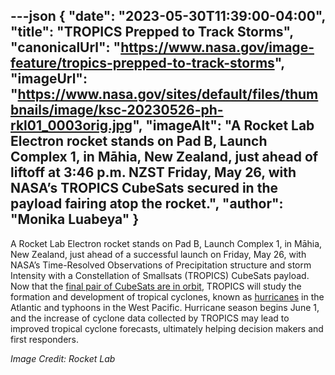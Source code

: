 ---json
{
  "date": "2023-05-30T11:39:00-04:00",
  "title": "TROPICS Prepped to Track Storms",
  "canonicalUrl": "https://www.nasa.gov/image-feature/tropics-prepped-to-track-storms",
  "imageUrl": "https://www.nasa.gov/sites/default/files/thumbnails/image/ksc-20230526-ph-rkl01_0003orig.jpg",
  "imageAlt": "A Rocket Lab Electron rocket stands on Pad B, Launch Complex 1, in Māhia, New Zealand, just ahead of liftoff at 3:46 p.m. NZST Friday, May 26, with NASA’s TROPICS CubeSats secured in the payload fairing atop the rocket.",
  "author": "Monika Luabeya"
}
---

A Rocket Lab Electron rocket stands on Pad B, Launch Complex 1, in Māhia, New Zealand, just ahead of a successful launch on Friday, May 26, with NASA’s Time-Resolved Observations of Precipitation structure and storm Intensity with a Constellation of Smallsats (TROPICS) CubeSats payload. Now that the [final pair of CubeSats are in orbit](https://www.nasa.gov/press-release/nasa-rocket-lab-complete-launch-of-tropics-cubesat-constellation), TROPICS will study the formation and development of tropical cyclones, known as [hurricanes](https://www.nasa.gov/mission_pages/hurricanes/main/index.html) in the Atlantic and typhoons in the West Pacific. Hurricane season begins June 1, and the increase of cyclone data collected by TROPICS may lead to improved tropical cyclone forecasts, ultimately helping decision makers and first responders.

_Image Credit: Rocket Lab_
